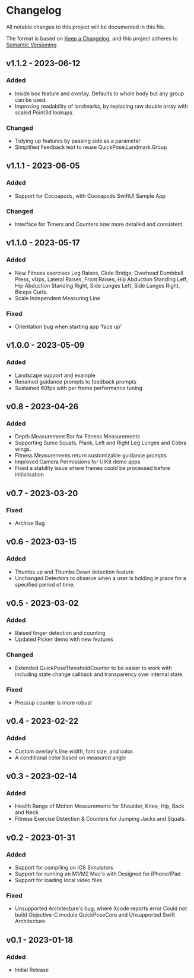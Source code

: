 # Changelog
All notable changes to this project will be documented in this file.

The format is based on [Keep a Changelog](https://keepachangelog.com/en/1.0.0/),
and this project adheres to [Semantic Versioning](https://semver.org/spec/v2.0.0.html).

## v1.1.2 - 2023-06-12

### Added
- Inside box feature and overlay. Defaults to whole body but any group can be used.
- Improving readability of landmarks, by replacing raw double array with scaled Point3d lookups.


### Changed
- Tidying up features by passing side as a parameter
- Simplified Feedback text to reuse QuickPose.Landmark.Group


## v1.1.1 - 2023-06-05

### Added
- Support for Cocoapods, with Cocoapods SwiftUI Sample App

### Changed
- Interface for Timers and Counters now more detailed and consistent. 

## v1.1.0 - 2023-05-17

### Added
- New Fitness exercises Leg Raises, Glute Bridge, Overhead Dumbbell Press, vUps, Lateral Raises, Front Raises, Hip Abduction Standing Left, Hip Abduction Standing Right, Side Lunges Left, Side Lunges Right, Biceps Curls.
- Scale Independent Measuring Line

### Fixed
- Orientation bug when starting app 'face up'


## v1.0.0 - 2023-05-09

### Added
- Landscape support and example
- Renamed guidance prompts to feedback prompts
- Sustained 60fps with per frame performance tuning

## v0.8 - 2023-04-26

### Added
- Depth Measurement Bar for Fitness Measurements
- Supporting Sumo Squats, Plank, Left and Right Leg Lunges and Cobra wings.
- Fitness Measurements return customizable guidance prompts
- Improved Camera Permissions for UIKit demo apps
- Fixed a stability issue where frames could be processed before initialisation

## v0.7 - 2023-03-20

### Fixed
- Archive Bug


## v0.6 - 2023-03-15

### Added
- Thumbs up and Thumbs Down detection feature
- Unchanged Detectors to observe when a user is holding in place for a specified period of time.

## v0.5 - 2023-03-02

### Added
- Raised finger detection and counting
- Updated Picker demo with new features

### Changed
- Extended QuickPoseThresholdCounter to be easier to work with including state change callback and transparency over internal state.

### Fixed
- Pressup counter is more robust

## v0.4 - 2023-02-22

### Added
- Custom overlay's line width, font size, and color.
- A conditional color based on measured angle

## v0.3 - 2023-02-14

### Added
- Health Range of Motion Measurements for Shoulder, Knee, Hip, Back and Neck
- Fitness Exercise Detection & Counters for Jumping Jacks and Squats.

## v0.2 - 2023-01-31

### Added
- Support for compiling on iOS Simulators
- Support for running on M1/M2 Mac's with Designed for iPhone/iPad
- Support for loading local video files

### Fixed
- Unsupported Architecture's bug, where Xcode reports error Could not build Objective-C module QuickPoseCore and Unsupported Swift Architecture.

## v0.1 - 2023-01-18

### Added
- Initial Release

